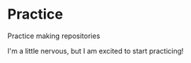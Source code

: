 Practice
========

Practice making repositories

I'm a little nervous, but I am excited to start practicing!
